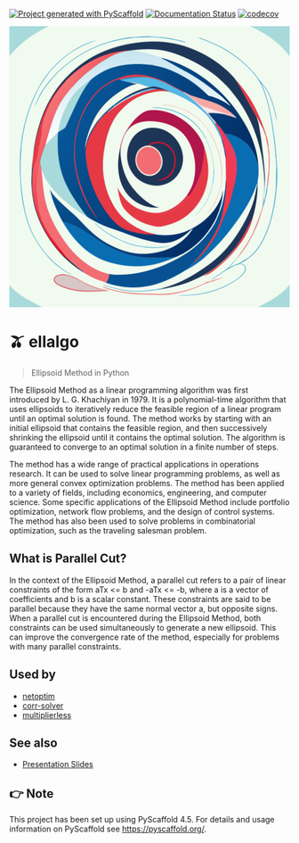 <!-- These are examples of badges you might want to add to your README:
     please update the URLs accordingly

[![Built Status](https://api.cirrus-ci.com/github/<USER>/ellalgo.svg?branch=main)](https://cirrus-ci.com/github/<USER>/ellalgo)
[![ReadTheDocs](https://readthedocs.org/projects/ellalgo/badge/?version=latest)](https://ellalgo.readthedocs.io/en/stable/)
[![Coveralls](https://img.shields.io/coveralls/github/<USER>/ellalgo/main.svg)](https://coveralls.io/r/<USER>/ellalgo)
[![PyPI-Server](https://img.shields.io/pypi/v/ellalgo.svg)](https://pypi.org/project/ellalgo/)
[![Conda-Forge](https://img.shields.io/conda/vn/conda-forge/ellalgo.svg)](https://anaconda.org/conda-forge/ellalgo)
[![Monthly Downloads](https://pepy.tech/badge/ellalgo/month)](https://pepy.tech/project/ellalgo)
[![Twitter](https://img.shields.io/twitter/url/http/shields.io.svg?style=social&label=Twitter)](https://twitter.com/ellalgo)
[![Coverage Status](https://coveralls.io/repos/github/luk036/ellalgo/badge.svg?branch=main)](https://coveralls.io/github/luk036/ellalgo?branch=main)
-->

[![Project generated with PyScaffold](https://img.shields.io/badge/-PyScaffold-005CA0?logo=pyscaffold)](https://pyscaffold.org/)
[![Documentation Status](https://readthedocs.org/projects/ellalgo/badge/?version=latest)](https://ellalgo.readthedocs.io/en/latest/?badge=latest)
[![codecov](https://codecov.io/gh/luk036/ellalgo/branch/main/graph/badge.svg?token=6lpjUzPavX)](https://codecov.io/gh/luk036/ellalgo)

<p align="center">
  <img src="./ellipsoid-method-for-convex-optimization.svg"/>
</p>

# 🫒 ellalgo

> Ellipsoid Method in Python

The Ellipsoid Method as a linear programming algorithm was first introduced by L. G. Khachiyan in 1979. It is a polynomial-time algorithm that uses ellipsoids to iteratively reduce the feasible region of a linear program until an optimal solution is found. The method works by starting with an initial ellipsoid that contains the feasible region, and then successively shrinking the ellipsoid until it contains the optimal solution. The algorithm is guaranteed to converge to an optimal solution in a finite number of steps.

The method has a wide range of practical applications in operations research. It can be used to solve linear programming problems, as well as more general convex optimization problems. The method has been applied to a variety of fields, including economics, engineering, and computer science. Some specific applications of the Ellipsoid Method include portfolio optimization, network flow problems, and the design of control systems. The method has also been used to solve problems in combinatorial optimization, such as the traveling salesman problem.

## What is Parallel Cut?

In the context of the Ellipsoid Method, a parallel cut refers to a pair of linear constraints of the form aTx <= b and -aTx <= -b, where a is a vector of coefficients and b is a scalar constant. These constraints are said to be parallel because they have the same normal vector a, but opposite signs. When a parallel cut is encountered during the Ellipsoid Method, both constraints can be used simultaneously to generate a new ellipsoid. This can improve the convergence rate of the method, especially for problems with many parallel constraints.

## Used by

- [netoptim](https://github.com/luk036/netoptim)
- [corr-solver](https://github.com/luk036/corr-solver)
- [multiplierless](https://github.com/luk036/multiplierless)

<!-- pyscaffold-notes -->

## See also

- [Presentation Slides](https://luk036.github.io/cvx)

## 👉 Note

This project has been set up using PyScaffold 4.5. For details and usage
information on PyScaffold see https://pyscaffold.org/.
